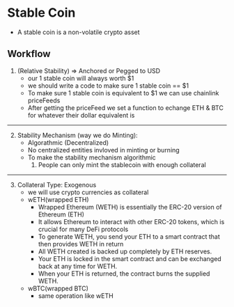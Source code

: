 # Stable Coin

-   A stable coin is a non-volatile crypto asset

## Workflow

1. (Relative Stability) => Anchored or Pegged to USD
    - our 1 stable coin will always worth $1
    - we should write a code to make sure 1 stable coin == $1
    - To make sure 1 stable coin is equivalent to $1 we can use chainlink priceFeeds
    - After getting the priceFeed we set a function to echange ETH & BTC for whatever their dollar equivalent is

---

2. Stability Mechanism (way we do Minting):
    - Algorathmic (Decentralized)
    - No centralized entities invloved in minting or burning
    - To make the stability mechanism algorithmic
        1. People can only mint the stablecoin with enough collateral

---

3. Collateral Type: Exogenous
    - we will use crypto currencies as collateral
    - wETH(wrapped ETH)
        - Wrapped Ethereum (WETH) is essentially the ERC-20 version of Ethereum (ETH)
        - It allows Ethereum to interact with other ERC-20 tokens, which is crucial for many DeFi protocols
        - To generate WETH, you send your ETH to a smart contract that then provides WETH in return
        - All WETH created is backed up completely by ETH reserves.
        - Your ETH is locked in the smart contract and can be exchanged back at any time for WETH.
        - When your ETH is returned, the contract burns the supplied WETH.
    - wBTC(wrapped BTC)
      - same operation like wETH
